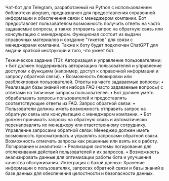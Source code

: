 Чат-бот для Telegram, разработанный на Python с использованием библиотеки aiogram, предназначен для предоставления справочной информации и обеспечения связи с менеджером компании. Бот предоставляет пользователям возможность получить ответы на часто задаваемые вопросы, а также отправить запрос на обратную связь или консультацию с менеджером. Функционал состоит из выдачи справочных материалов и создание "тикетов" для связи с менеджерами компании. Также к боту будет подключен ChatGPT для выдачи краткой инструкции и того, что умеет бот.


Техническое задание (ТЗ):
Авторизация и управление пользователями:
•	Бот должен поддерживать авторизацию пользователей и управление доступом к функциям (например, доступ к справочной информации и запросу обратной связи).
•	Возможность блокировки или разблокировки пользователей.
Ответы на часто задаваемые вопросы:
•	Реализация базы знаний или набора FAQ (часто задаваемые вопросы) с ответами на типичные запросы пользователей.
•	Бот должен уметь обрабатывать запросы пользователей и предоставлять соответствующие ответы из FAQ.
Запрос обратной связи:
•	Пользователи должны иметь возможность отправить запрос на обратную связь или консультацию с менеджером компании.
•	Бот должен принимать запросы на обратную связь и автоматически перенаправлять их менеджеру или ответственному сотруднику.
Управление запросами обратной связи:
Менеджер должен иметь возможность просматривать и управлять запросами обратной связи. Возможность отмечать запросы как решенные или взять их в работу.
Логирование и аналитика:
•	Реализация системы логирования для отслеживания действий пользователей и их запросов.
•	Возможность анализировать данные для оптимизации работы бота и улучшения качества обслуживания.
Интеграция с базой данных:
Хранение информации о пользователях, запросах обратной связи и базы знаний в базе данных для обеспечения целостности и безопасности данных.
